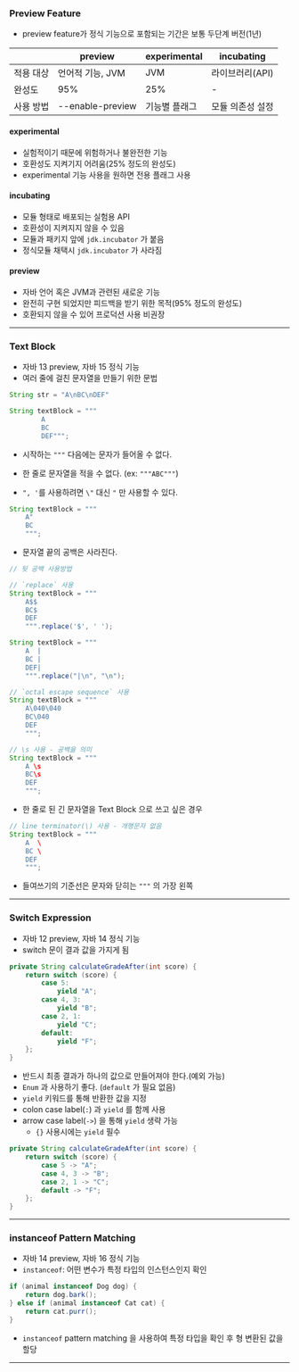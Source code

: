 ### Preview Feature
- preview feature가 정식 기능으로 포함되는 기간은 보통 두단계 버전(1년)

|       | preview          | experimental | incubating |
| ----- | ---------------- | ------------ | ---------- |
| 적용 대상 | 언어적 기능, JVM      | JVM          | 라이브러리(API) |
| 완성도   | 95%              | 25%          | -          |
| 사용 방법 | --enable-preview | 기능별 플래그      | 모듈 의존성 설정  |
#### experimental
- 실험적이기 때문에 위험하거나 불완전한 기능
- 호환성도 지켜기지 어려움(25% 정도의 완성도)
- experimental 기능 사용을 원하면 전용 플래그 사용

#### incubating
- 모듈 형태로 배포되는 실험용 API
- 호환성이 지켜지지 않을 수 있음
- 모듈과 패키지 앞에 `jdk.incubator` 가 붙음
- 정식모듈 채택시 `jdk.incubator` 가 사라짐

#### preview
- 자바 언어 혹은 JVM과 관련된 새로운 기능
- 완전히 구현 되었지만 피드백을 받기 위한 목적(95% 정도의 완성도)
- 호환되지 않을 수 있어 프로덕션 사용 비권장

---
### Text Block
- 자바 13 preview, 자바 15 정식 기능
- 여러 줄에 걸친 문자열을 만들기 위한 문법
```java
String str = "A\nBC\nDEF"

String textBlock = """  
        A        
        BC        
        DEF""";
```

- 시작하는 `"""` 다음에는 문자가 들어올 수 없다.
- 한 줄로 문자열을 적을 수 없다. (ex: `"""ABC"""`)

- `", '`를 사용하려면 `\"` 대신 `"` 만 사용할 수 있다.
```java
String textBlock = """
	A" 
	BC
	""";
```

- 문자열 끝의 공백은 사라진다.
```java
// 뒷 공백 사용방법

// `replace` 사용
String textBlock = """
	A$$
	BC$
	DEF
	""".replace('$', ' ');

String textBlock = """
	A  |
	BC |
	DEF|
	""".replace("|\n", "\n");

// `octal escape sequence` 사용
String textBlock = """
	A\040\040
	BC\040
	DEF
	""";

// \s 사용 - 공백을 의미
String textBlock = """
	A \s
	BC\s
	DEF
	""";
```

- 한 줄로 된 긴 문자열을 Text Block 으로 쓰고 싶은 경우
```java
// line terminator(\) 사용 - 개행문자 없음
String textBlock = """
	A  \
	BC \
	DEF
	""";
```

- 들여쓰기의 기준선은 문자와 닫히는 `"""` 의 가장 왼쪽

---
### Switch Expression
- 자바 12 preview, 자바 14 정식 기능
- switch 문이 결과 값을 가지게 됨
```java
private String calculateGradeAfter(int score) {  
    return switch (score) {  
        case 5:  
            yield "A";  
        case 4, 3:  
            yield "B";  
        case 2, 1:  
            yield "C";  
        default:  
            yield "F";  
    };  
}
```
- 반드시 최종 결과가 하나의 값으로 만들어져야 한다.(예외 가능)
- `Enum` 과 사용하기 좋다. (`default` 가 필요 없음)
- `yield` 키워드를 통해 반환한 값을 지정
- colon case label(`:`) 과 `yield` 를 함께 사용
- arrow case label(`->`)  을 통해 `yield` 생략 가능
	- `{}` 사용시에는 `yield` 필수
```java
private String calculateGradeAfter(int score) {  
    return switch (score) {  
        case 5 -> "A";  
        case 4, 3 -> "B";  
        case 2, 1 -> "C";  
        default -> "F";  
    };  
}
```

---
### instanceof Pattern Matching
- 자바 14 preview, 자바 16 정식 기능
- `instanceof`: 어떤 변수가 특정 타입의 인스턴스인지 확인
```java
if (animal instanceof Dog dog) {  
    return dog.bark();  
} else if (animal instanceof Cat cat) {  
    return cat.purr();  
}
```
- `instanceof` pattern matching 을 사용하여 특정 타입을 확인 후 형 변환된 값을 할당 

---

